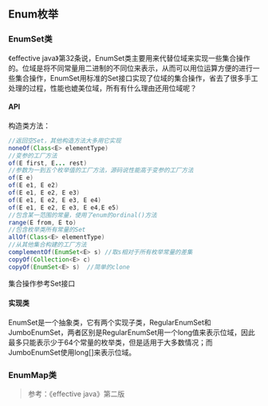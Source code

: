 ## Enum枚举

### EnumSet类

《effective java》第32条说，EnumSet类主要用来代替位域来实现一些集合操作的。位域是将不同常量用二进制的不同位来表示，从而可以用位运算方便的进行一些集合操作，EnumSet用标准的Set接口实现了位域的集合操作，省去了很多手工处理的过程，性能也媲美位域，所有有什么理由还用位域呢？

#### API

构造类方法：

```java
//返回空Set，其他构造方法大多用它实现
noneOf(Class<E> elementType)
//变参的工厂方法
of(E first, E... rest)
//参数为一到五个枚举值的工厂方法，源码说性能高于变参的工厂方法
of(E e)
of(E e1, E e2)
of(E e1, E e2, E e3)
of(E e1, E e2, E e3, E e4)
of(E e1, E e2, E e3, E e4,E e5)
//包含某一范围的常量，使用了enum的ordinal()方法
range(E from, E to)
//包含枚举类所有常量的Set
allOf(Class<E> elementType)
//从其他集合构建的工厂方法
complementOf(EnumSet<E> s) //取s相对于所有枚举常量的差集
copyOf(Collection<E> c)
copyOf(EnumSet<E> s)  //简单的clone
```

集合操作参考Set接口

#### 实现类

EnumSet是一个抽象类，它有两个实现子类，RegularEnumSet和JumboEnumSet，两者区别是RegularEnumSet用一个long值来表示位域，因此最多只能表示少于64个常量的枚举类，但是适用于大多数情况；而JumboEnumSet使用long[]来表示位域。

### EnumMap类







> 参考：《effective java》第二版

